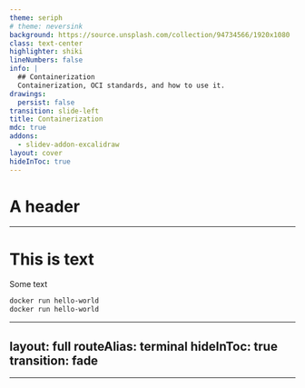 ```yaml
---
theme: seriph
# theme: neversink
background: https://source.unsplash.com/collection/94734566/1920x1080
class: text-center
highlighter: shiki
lineNumbers: false
info: |
  ## Containerization
  Containerization, OCI standards, and how to use it.
drawings:
  persist: false
transition: slide-left
title: Containerization
mdc: true
addons:
  - slidev-addon-excalidraw
layout: cover
hideInToc: true
---
```


# A header

---

# This is text

Some text
<style>
.slidev-runner-output{
  max-height: 300px !important;
  overflow-y: scroll !important;
}
pre.shiki {
  display: inline-block;
  max-height: 300px;
  overflow-y: auto;
  background: #111;
  border: 1px solid red;
}
</style>

```bash {monaco-run} {autorun:false, height: 'auto'}
docker run hello-world
docker run hello-world
```



<!--
```python {monaco-run}
print("Hello from Python")
-->

---
layout: full
routeAlias: terminal
hideInToc: true
transition: fade
---

<Terminal />
<TerminalToggle />

---

<RunButton cmd="docker run hello-world" />

<!-- src: pages/000-progressive-narrative.md -->

<!-- # Containerization

TLDR; Containers, Images, and being productive. -->

<!-- --- -->
<!-- hideInToc: true -->
<!-- --- -->
<!---->
<!-- # Table of Contents -->
<!---->
<!-- <Toc maxDepth="2" columns="2" /> -->
<!---->
<!-- --- -->
<!-- layout: full -->
<!-- routeAlias: terminal -->
<!-- hideInToc: true -->
<!-- transition: fade -->
<!-- --- -->
<!---->
<!-- <TerminalPanel /> -->
<!-- <TerminalToggle /> -->
<!---->
<!---->
<!-- --- -->
<!-- src: pages/01-intro.md -->
<!-- --- -->
<!---->
<!-- --- -->
<!-- src: pages/02-oci.md -->
<!-- --- -->
<!---->
<!-- --- -->
<!-- src: pages/03-img-containers.md -->
<!-- --- -->
<!---->
<!-- --- -->
<!-- src: pages/03-1-building.md -->
<!-- --- -->
<!---->
<!-- --- -->
<!-- src: pages/04-flags-mounts.md -->
<!-- --- -->
<!---->
<!-- --- -->
<!-- src: pages/05-mgmt-eco.md -->
<!-- --- -->
<!---->
<!-- --- -->
<!-- src: pages/06-end-to-end.md -->
<!-- --- -->
<!---->
<!-- --- -->
<!-- src: pages/07-advanced.md -->
<!-- --- -->
<!---->
<!-- --- -->
<!-- layout: center -->
<!-- class: text-center -->
<!-- --- -->
<!---->
<!-- # References -->
<!---->
<!-- [Documentation](https://docs.docker.com/) · [GitHub](https://github.com/docker) · [Docker Hub](https://hub.docker.com/) -->
<!---->
<!-- <div class="pt-12"> -->
<!--   <span class="px-2 py-1"> -->
<!--     Made with Slidev -->
<!--   </span> -->
<!-- </div> -->
